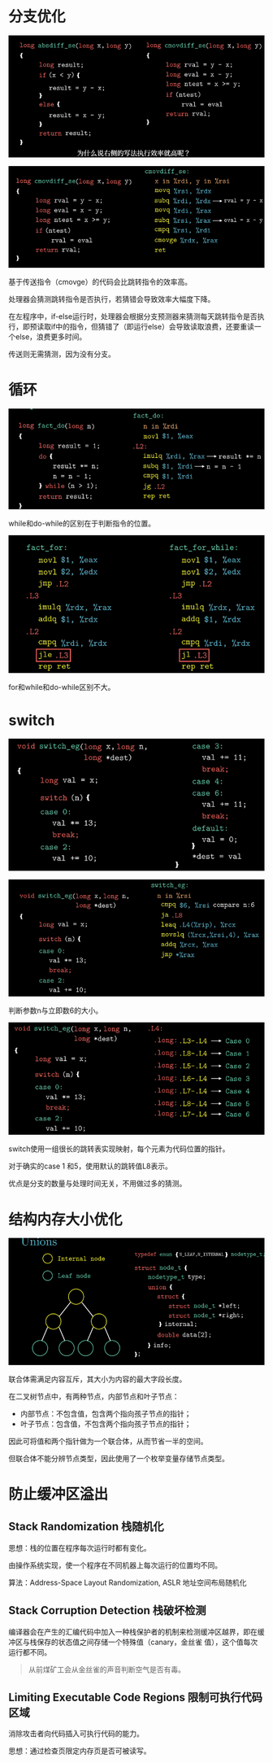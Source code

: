 # 分支优化

![image-20210903171725994](编程小技巧.assets/image-20210903171725994.png)

![image-20210903171937624](编程小技巧.assets/image-20210903171937624.png)

基于传送指令（cmovge）的代码会比跳转指令的效率高。

处理器会猜测跳转指令是否执行，若猜错会导致效率大幅度下降。

在左程序中，if-else运行时，处理器会根据分支预测器来猜测每天跳转指令是否执行，即预读取if中的指令，但猜错了（即运行else）会导致读取浪费，还要重读一个else，浪费更多时间。

传送则无需猜测，因为没有分支。

# 循环

![image-20210903172545439](编程小技巧.assets/image-20210903172545439.png)

while和do-while的区别在于判断指令的位置。

![image-20210903172710459](编程小技巧.assets/image-20210903172710459.png)

for和while和do-while区别不大。

# switch

![image-20210903173031669](编程小技巧.assets/image-20210903173031669.png)

![image-20210903173007452](编程小技巧.assets/image-20210903173007452.png)

判断参数n与立即数6的大小。

![image-20210903172829934](编程小技巧.assets/image-20210903172829934.png)

switch使用一组很长的跳转表实现映射，每个元素为代码位置的指针。

对于确实的case 1 和5，使用默认的跳转值L8表示。

优点是分支的数量与处理时间无关，不用做过多的猜测。

# 结构内存大小优化

![image-20210906151740279](编程小技巧.assets/image-20210906151740279.png)

联合体需满足内容互斥，其大小为内容的最大字段长度。

在二叉树节点中，有两种节点，内部节点和叶子节点：

-   内部节点：不包含值，包含两个指向孩子节点的指针；
-   叶子节点：包含值，不包含两个指向孩子节点的指针；

因此可将值和两个指针做为一个联合体，从而节省一半的空间。

但联合体不能分辨节点类型，因此使用了一个枚举变量存储节点类型。

# 防止缓冲区溢出

## Stack Randomization 栈随机化

思想：栈的位置在程序每次运行时都有变化。

由操作系统实现，使一个程序在不同机器上每次运行的位置均不同。

算法：Address-Space Layout Randomization, ASLR 地址空间布局随机化

## Stack Corruption Detection  栈破坏检测

编译器会在产生的汇编代码中加入一种栈保护者的机制来检测缓冲区越界，即在缓冲区与栈保存的状态值之间存储一个特殊值（canary，金丝雀 值），这个值每次运行都不同。

>   从前煤矿工会从金丝雀的声音判断空气是否有毒。

## Limiting Executable Code Regions 限制可执行代码区域

消除攻击者向代码插入可执行代码的能力。

思想：通过检查页限定内存页是否可被读写。
